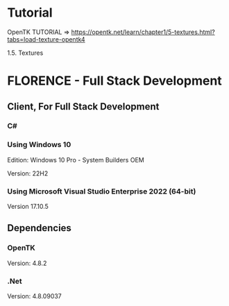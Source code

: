 # Tutorial

OpenTK TUTORIAL => https://opentk.net/learn/chapter1/5-textures.html?tabs=load-texture-opentk4

1.5. Textures

# FLORENCE - Full Stack Development
## Client, For Full Stack Development
### C#

### Using Windows 10
Edition: Windows 10 Pro - System Builders OEM

Version: 22H2

### Using Microsoft Visual Studio Enterprise 2022 (64-bit) 

Version 17.10.5

## Dependencies

### OpenTK

Version: 4.8.2

### .Net

Version: 4.8.09037
